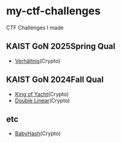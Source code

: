 # my-ctf-challenges
CTF Challenges I made

## KAIST GoN 2025Spring Qual

- [Verhältnis](GoNQual25Spring/verhaltnis)(Crypto)

## KAIST GoN 2024Fall Qual

- [King of Yacht](GoNQual24Fall/king-of-yacht)(Crypto)
- [Double Linear](GoNQual24Fall/double-linear)(Crypto)

## etc

- [BabyHash](etc/babyhash/)(Crypto)